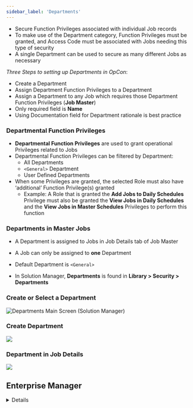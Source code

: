 ```yaml
---
sidebar_label: 'Departments'
---
```


* Secure Function Privileges associated with individual Job records
* To make use of the Department category, Function Privileges must be granted, and Access Code must be associated with Jobs needing this type of security 
* A single Department can be used to secure as many different Jobs as necessary

_Three Steps to setting up Departments in OpCon_:  

* Create a Department
* Assign Department Function Privileges to a Department 
* Assign a Department to any Job which requires those Department Function Privileges (**Job Master**)
* Only required field is **Name**  
* Using Documentation field for Department rationale is best practice

### Departmental Function Privileges

* **Departmental Function Privileges** are used to grant operational Privileges related to Jobs
* Departmental Function Privileges can be filtered by Department:
    * All Departments
    * ```<General>``` Department
    * User Defined Departments
* When some Privileges are granted, the selected Role must also have ‘additional’ Function Privilege(s) granted
    * Example: A Role that is granted the **Add Jobs to Daily Schedules** Privilege must also be granted the **View Jobs in Daily Schedules** and the  **View Jobs in Master Schedules** Privileges to perform this function

### Departments in Master Jobs

* A Department is assigned to Jobs in Job Details tab of Job Master
* A Job can only be assigned to **one** Department
* Default Department is ```<General>```


* In Solution Manager, **Departments** is found in **Library > Security > Departments**

### Create or Select a Department

![Departments Main Screen (Solution Manager)](../static/imgbasic/department-main-screen.png)

### Create Department

![](../static/imgbasic/sm-departments-create.png)

### Department in Job Details

![](../static/imgbasic/sm-departments-job-definition.png)

## Enterprise Manager

<details>

* In Enterprise Manager, **Departments** is found in **Security > Departments**

#### Create or Select a Department

![](../static/imgbasic/307.png)

#### Department Privileges

![](../static/imgbasic/308.png)

#### Department in Job Master

![](../static/imgbasic/309.png)

</details>